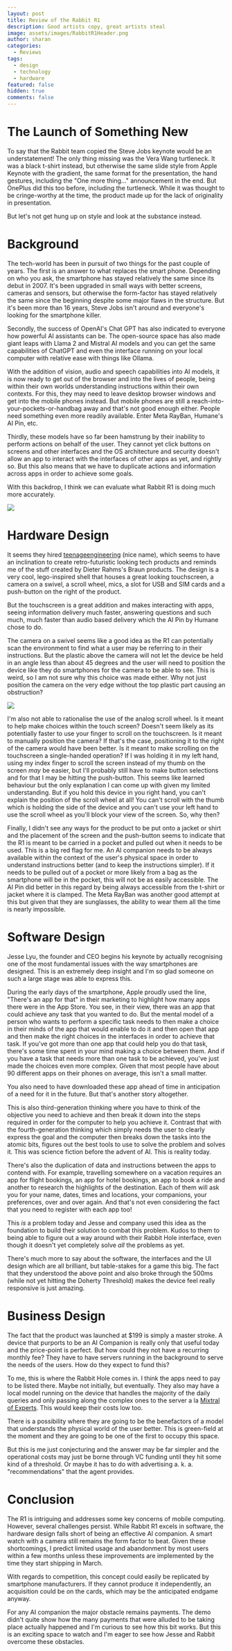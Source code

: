 ```yaml
---
layout: post
title: Review of the Rabbit R1
description: Good artists copy, great artists steal
image: assets/images/RabbitR1Header.png
author: sharan
categories:
  - Reviews
tags:
  - design
  - technology
  - hardware
featured: false
hidden: true
comments: false
---
```

# The Launch of Something New

To say that the Rabbit team copied the Steve Jobs keynote would be an understatement! The only thing missing was the Vera Wang turtleneck. It was a black t-shirt instead, but otherwise the same slide style from Apple Keynote with the gradient, the same format for the presentation, the hand gestures, including the "One more thing..." announcement in the end. But OnePlus did this too before, including the turtleneck. While it was thought to be cringe-worthy at the time, the product made up for the lack of originality in presentation. 

But let's not get hung up on style and look at the substance instead.
# Background

The tech-world has been in pursuit of two things for the past couple of years. The first is an answer to what replaces the smart phone. Depending on who you ask, the smartphone has stayed relatively the same since its debut in 2007. It's been upgraded in small ways with better screens, cameras and sensors, but otherwise the form-factor has stayed relatively the same since the beginning despite some major flaws in the structure. But it's been more than 16 years, Steve Jobs isn't around and everyone's looking for the smartphone killer.

Secondly, the success of OpenAI's Chat GPT has also indicated to everyone how powerful AI assistants can be. The open-source space has also made giant leaps with Llama 2 and Mistral AI models and you can get the same capabilities of ChatGPT and even the interface running on your local computer with relative ease with things like Ollama.

With the addition of vision, audio and speech capabilities into AI models, it is now ready to get out of the browser and into the lives of people, being within their own worlds understanding instructions within their own contexts. For this, they may need to leave desktop browser windows and get into the mobile phones instead. But mobile phones are still a reach-into-your-pockets-or-handbag away and that's not good enough either. People need something even more readily available. Enter Meta RayBan, Humane's AI Pin, etc. 

Thirdly, these models have so far been hamstrung by their inability to perform actions on behalf of the user. They cannot yet click buttons on screens and other interfaces and the OS architecture and security doesn't allow an app to interact with the interfaces of other apps as yet, and rightly so. But this also means that we have to duplicate actions and information across apps in order to achieve some goals. 

With this backdrop, I think we can evaluate what Rabbit R1 is doing much more accurately. 

<img src="../assets/images/RabbitR1-2.png">

# Hardware Design

It seems they hired [teenageengineering](https://twitter.com/@teenageengin33r) (nice name), which seems to have an inclination to create retro-futuristic looking tech products and reminds me of the stuff created by Dieter Rahms's Braun products. The design is a very cool, lego-inspired shell that houses a great looking touchscreen, a camera on a swivel, a scroll wheel, mics, a slot for USB and SIM cards and a push-button on the right of the product. 

But the touchscreen is a great addition and makes interacting with apps, seeing information delivery much faster, answering questions and such much, much faster than audio based delivery which the AI Pin by Humane chose to do. 

The camera on a swivel seems like a good idea as the R1 can potentially scan the environment to find what a user may be referring to in their instructions. But the plastic above the camera will not let the device be held in an angle less than about 45 degrees and the user will need to position the device like they do smartphones for the camera to be able to see. This is weird, so I am not sure why this choice was made either. Why not just position the camera on the very edge without the top plastic part causing an obstruction?

<img src="../assets/images/RabbitR1-3.png">

I'm also not able to rationalise the use of the analog scroll wheel. Is it meant to help make choices within the touch screen? Doesn't seem likely as its potentially faster to use your finger to scroll on the touchscreen. Is it meant to manually position the camera? If that's the case, positioning it to the right of the camera would have been better. Is it meant to make scrolling on the touchscreen a single-handed operation? If I was holding it in my left hand, using my index finger to scroll the screen instead of my thumb on the screen *may* be easier, but I'll probably still have to make button selections and for that I may be hitting the push-button. This seems like learned behaviour but the only explanation I can come up with given my limited understanding. But if you hold this device in you right hand, you can't explain the position of the scroll wheel at all! You can't scroll with the thumb which is holding the side of the device and you can't use your left hand to use the scroll wheel as you'll block your view of the screen. So, why then?

Finally, I didn't see any ways for the product to be put onto a jacket or shirt and the placement of the screen and the push-button seems to indicate that the R1 is meant to be carried in a pocket and pulled out when it needs to be used. This is a big red flag for me. An AI companion needs to be always available within the context of the user's physical space in order to understand instructions better (and to keep the instructions simpler). If it needs to be pulled out of a pocket or more likely from a bag as the smartphone will be in the pocket, this will not be as easily accessible. The AI Pin did better in this regard by being always accessible from the t-shirt or jacket where it is clamped. The Meta RayBan was another good attempt at this but given that they are sunglasses, the ability to wear them all the time is nearly impossible.

# Software Design

Jesse Lyu, the founder and CEO begins his keynote by actually recognising one of the most fundamental issues with the way smartphones are designed. This is an extremely deep insight and I'm so glad someone on such a large stage was able to express this. 

During the early days of the smartphone, Apple proudly used the line, "There's an app for that" in their marketing to highlight how many apps there were in the App Store. You see, in their view, there was an app that could achieve any task that you wanted to do. But the mental model of a person who wants to perform a specific task needs to then make a choice in their minds of the app that would enable to do it and then open that app and then make the right choices in the interfaces in order to achieve that task. If you've got more than one app that could help you do that task, there's some time spent in your mind making a choice between them. And if you have a task that needs more than one task to be achieved, you've just made the choices even more complex. Given that most people have about 90 different apps on their phones on average, this isn't a small matter.

You also need to have downloaded these app ahead of time in anticipation of a need for it in the future. But that's another story altogether. 

This is also third-generation thinking where you have to think of the objective you need to achieve and then break it down into the steps required in order for the computer to help you achieve it. Contrast that with the fourth-generation thinking which simply needs the user to clearly express the goal and the computer then breaks down the tasks into the atomic bits, figures out the best tools to use to solve the problem and solves it. This was science fiction before the advent of AI. This is reality today.

There's also the duplication of data and instructions between the apps to contend with. For example, travelling somewhere on a vacation requires an app for flight bookings, an app for hotel bookings, an app to book a ride and another to research the highlights of the destination. Each of them will ask you for your name, dates, times and locations, your companions, your preferences, over and over again. And that's not even considering the fact that you need to register with each app too!

This *is* a problem today and Jesse and company used this idea as the foundation to build their solution to combat this problem. Kudos to them to being able to figure out a way around with their Rabbit Hole interface, even though it doesn't yet completely solve *all* the problems as yet.

There's much more to say about the software, the interfaces and the UI design which are all brilliant, but table-stakes for a game this big. The fact that they understood the above point and also broke through the 500ms (while not yet hitting the Doherty Threshold) makes the device feel really responsive is just amazing. 
# Business Design

The fact that the product was launched at $199 is simply a master stroke. A device that purports to be an AI Companion is really only that useful today and the price-point is perfect. But how could they not have a recurring monthly fee? They have to have servers running in the background to serve the needs of the users. How do they expect to fund this? 

To me, this is where the Rabbit Hole comes in. I think the apps need to pay to be listed there. Maybe not initially, but eventually. They also may have a local model running on the device that handles the majority of the daily queries and only passing along the complex ones to the server a la [Mixtral of Experts](https://mistral.ai/news/mixtral-of-experts/). This would keep their costs low too. 

There is a possibility where they are going to be the benefactors of a model that understands the physical world of the user better. This is green-field at the moment and they are going to be one of the first to occupy this space. 

But this is me just conjecturing and the answer may be far simpler and the operational costs may just be borne through VC funding until they hit some kind of a threshold. Or maybe it has to do with advertising a. k. a. "recommendations" that the agent provides. 

# Conclusion

The R1 is intriguing and addresses some key concerns of mobile computing. However, several challenges persist. While Rabbit R1 excels in software, the hardware design falls short of being an effective AI companion. A smart watch with a camera still remains the form factor to beat. Given these shortcomings, I predict limited usage and abandonment by most users within a few months unless these improvements are implemented by the time they start shipping in March.

With regards to competition, this concept could easily be replicated by smartphone manufacturers. If they cannot produce it independently, an acquisition could be on the cards, which may be the anticipated endgame anyway.

For any AI companion the major obstacle remains payments. The demo didn't quite show how the many payments that were alluded to be taking place actually happened and I'm curious to see how this bit works. But this is an exciting space to watch and I'm eager to see how Jesse and Rabbit overcome these obstacles.